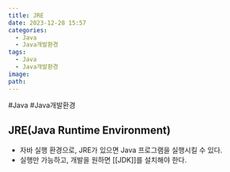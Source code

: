 ```yaml
---
title: JRE
date: 2023-12-28 15:57
categories:
  - Java
  - Java개발환경
tags:
  - Java
  - Java개발환경
image: 
path:
---
```

#Java #Java개발환경 

## JRE(Java Runtime Environment)
+ 자바 실행 환경으로, JRE가 있으면 Java 프로그램을 실행시킬 수 있다.
+ 실행만 가능하고, 개발을 원하면 [[JDK]]를 설치해야 한다.